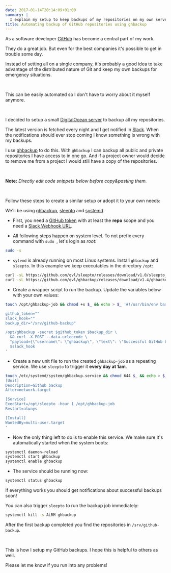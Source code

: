 ```yaml
---
date: 2017-01-14T20:14:09+01:00
summary: |
  I explain my setup to keep backups of my repositories on my own server.
title: Automating backup of GitHub repositories using ghbackup
---
```


As a software developer [GitHub](https://github.com/) has become a central part of my work.

They do a great job. But even for the best companies it's possible to get in trouble some day.

Instead of setting all on a single company,
it's probably a good idea to take advantage of the distributed nature of Git
and keep my own backups for emergency situations.

<br>

This can be easily automated so I don't have to worry about it myself anymore.

<br>

I decided to setup a small [DigitalOcean server](https://m.do.co/c/3a2428eee4cc) to backup all my repositories.

The latest version is fetched every night and I get notified in [Slack](https://slack.com/).
When the notifications should ever stop coming I know something is wrong with my backups.

I use [ghbackup](https://qvl.io/ghbackup) to do this.
With `ghbackup` I can backup all public and private repositories I have access to in one go.
And if a project owner would decide to remove me from a project I would still have a copy of the repositories.

<br>

**Note:** *Directly edit code snippets below before copy&pasting them.*

<br>

Follow these steps to create a similar setup or adopt it to your own needs:

We'll be using [ghbackup](https://qvl.io/ghbackup), [sleepto](https://qvl.io/sleepto) and [systemd](https://freedesktop.org/wiki/Software/systemd/).

- First, you need a [GitHub token](https://github.com/settings/tokens) with at least the **repo** scope and you need a [Slack Webhook URL](slack.com/apps/new/A0F7XDUAZ-incoming-webhooks).

- All following steps happen on system level. To not prefix every command with `sudo `, let's login as *root*:

```sh
sudo -s
```

- `sytemd` is already running on most Linux systems. Install `ghbackup` and `sleepto`. In this example we keep executables in the directory `/opt`:

```sh
curl -sL https://github.com/qvl/sleepto/releases/download/v1.0/sleepto_Linux_x86_64.tar.gz | tar -xzf - -C /opt sleepto
curl -sL https://github.com/qvl/ghbackup/releases/download/v1.4/ghbackup_Linux_x86_64.tar.gz | tar -xzf - -C /opt ghbackup
```

- Create a wrapper script to run the backup. Update the variables below with your own values:

```sh
touch /opt/ghbackup-job && chmod +x $_ && echo > $_ '#!/usr/bin/env bash

github_token=""
slack_hook=""
backup_dir="/srv/github-backup"

/opt/ghbackup -secret $github_token $backup_dir \
  && curl -X POST --data-urlencode \
  "payload={\"username\": \"ghbackup\", \"text\": \"Successful GitHub backup.\", \"icon_emoji\": \":floppy_disk:\"}" \
  $slack_hook
'
```


- Create a new unit file to run the created `ghbackup-job` as a repeating service. We use `sleepto` to trigger it **every day at 1am**.

```sh
touch /etc/systemd/system/ghbackup.service && chmod 644 $_ && echo > $_ '
[Unit]
Description=Github backup
After=network.target

[Service]
ExecStart=/opt/sleepto -hour 1 /opt/ghbackup-job
Restart=always

[Install]
WantedBy=multi-user.target
'
```

- Now the only thing left to do is to enable this service. We make sure it's automatically started when the system boots:

```sh
systemctl daemon-reload
systemctl start ghbackup
systemctl enable ghbackup
```

- The service should be running now:

```sh
systemctl status ghbackup
```

If everything works you should get notifications about successful backups soon!

You can also trigger `sleepto` to run the backup job immediately:

```sh
systemctl kill -s ALRM ghbackup
```

After the first backup completed you find the repositories in `/srv/github-backup`.

<br>

This is how I setup my GitHub backups.
I hope this is helpful to others as well.

Please let me know if you run into any problems!


<script>
  document.querySelectorAll('code').forEach(function(el) {
    el.contentEditable = true
  })
</script>
